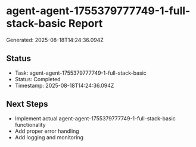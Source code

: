 # agent-agent-1755379777749-1-full-stack-basic Report

Generated: 2025-08-18T14:24:36.094Z

## Status
- Task: agent-agent-1755379777749-1-full-stack-basic
- Status: Completed
- Timestamp: 2025-08-18T14:24:36.094Z

## Next Steps
- Implement actual agent-agent-1755379777749-1-full-stack-basic functionality
- Add proper error handling
- Add logging and monitoring
